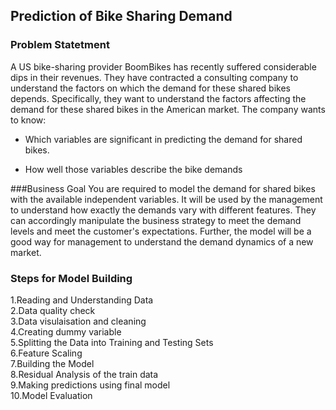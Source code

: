 ## Prediction of Bike Sharing Demand
### Problem Statetment
A US bike-sharing provider BoomBikes has recently suffered considerable dips in their revenues. They have contracted a consulting company to understand the factors on which the demand for these shared bikes depends. Specifically, they want to understand the factors affecting the demand for these shared bikes in the American market. The company wants to know:

- Which variables are significant in predicting the demand for shared bikes.  

- How well those variables describe the bike demands  


###Business Goal
You are required to model the demand for shared bikes with the available independent variables. It will be used by the management to understand how exactly the demands vary with different features. They can accordingly manipulate the business strategy to meet the demand levels and meet the customer's expectations. Further, the model will be a good way for management to understand the demand dynamics of a new market. 

### Steps for Model Building
1.Reading and Understanding Data  
2.Data quality check<br>
3.Data visulaisation and cleaning<br>
4.Creating dummy variable<br>
5.Splitting the Data into Training and Testing Sets  <br>
6.Feature Scaling  
7.Building the Model  
8.Residual Analysis of the train data  
9.Making predictions using final model  
10.Model Evaluation
